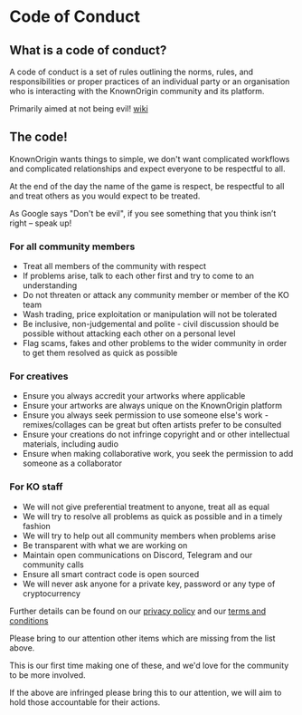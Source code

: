 # Code of Conduct

## What is a code of conduct?

A code of conduct is a set of rules outlining the norms, rules, and responsibilities or proper practices of an individual party or an organisation
who is interacting with the KnownOrigin community and its platform. 

Primarily aimed at not being evil! [wiki](https://en.wikipedia.org/wiki/Code_of_conduct)

## The code!

KnownOrigin wants things to simple, we don't want complicated workflows and complicated relationships and expect everyone to be respectful to all. 

At the end of the day the name of the game is respect, be respectful to all and treat others as you would expect to be treated.  

As Google says "Don't be evil", if you see something that you think isn’t right – speak up!

### For all community members

* Treat all members of the community with respect
* If problems arise, talk to each other first and try to come to an understanding
* Do not threaten or attack any community member or member of the KO team
* Wash trading, price exploitation or manipulation will not be tolerated 
* Be inclusive, non-judgemental and polite - civil discussion should be possible without attacking each other on a personal level
* Flag scams, fakes and other problems to the wider community in order to get them resolved as quick as possible

### For creatives

* Ensure you always accredit your artworks where applicable
* Ensure your artworks are always unique on the KnownOrigin platform
* Ensure you always seek permission to use someone else's work - remixes/collages can be great but often artists prefer to be consulted
* Ensure your creations do not infringe copyright and or other intellectual materials, including audio
* Ensure when making collaborative work, you seek the permission to add someone as a collaborator

### For KO staff

* We will not give preferential treatment to anyone, treat all as equal
* We will try to resolve all problems as quick as possible and in a timely fashion
* We will try to help out all community members when problems arise
* Be transparent with what we are working on
* Maintain open communications on Discord, Telegram and our community calls 
* Ensure all smart contract code is open sourced
* We will never ask anyone for a private key, password or any type of cryptocurrency

Further details can be found on our [privacy policy](https://medium.com/knownorigin/privacy-policy-f19849a518c1) and our [terms and conditions](https://medium.com/knownorigin/terms-of-service-3efae6d0c20f)

Please bring to our attention other items which are missing from the list above. 

This is our first time making one of these, and we'd love for the community to be more involved.

If the above are infringed please bring this to our attention, we will aim to hold those accountable for their actions.
